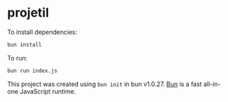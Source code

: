 # projetil

To install dependencies:

```bash
bun install
```

To run:

```bash
bun run index.js
```

This project was created using `bun init` in bun v1.0.27. [Bun](https://bun.sh) is a fast all-in-one JavaScript runtime.
